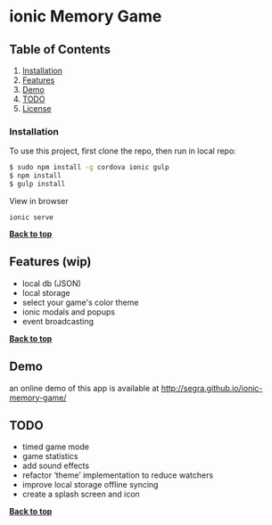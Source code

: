 # ionic Memory Game


## Table of Contents

1. [Installation](#installation)
2. [Features](#features)
3. [Demo](#demo)
4. [TODO](#todo)
5. [License](#license)


### Installation
To use this project, first clone the repo, then run in local repo:
```bash
$ sudo npm install -g cordova ionic gulp
$ npm install
$ gulp install
```

View in browser

```
ionic serve
```

**[Back to top](#table-of-contents)**


## Features (wip)
* local db (JSON)
* local storage
* select your game's color theme
* ionic modals and popups
* event broadcasting

**[Back to top](#table-of-contents)**

## Demo
an online demo of this app is available at http://segra.github.io/ionic-memory-game/

## TODO
* timed game mode
* game statistics
* add sound effects
* refactor ‘theme’ implementation to reduce watchers
* improve local storage offline syncing
* create a splash screen and icon

**[Back to top](#table-of-contents)**








